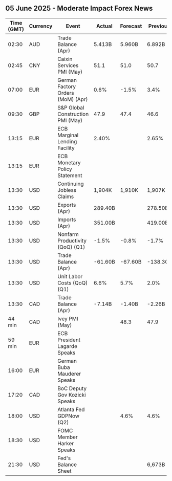 ## 05 June 2025 - Moderate Impact Forex News

| Time (GMT) | Currency | Event | Actual | Forecast | Previous |
|------|----------|-------|--------|----------|----------|
| 02:30 | AUD | Trade Balance (Apr) | 5.413B | 5.960B | 6.892B |
| 02:45 | CNY | Caixin Services PMI (May) | 51.1 | 51.0 | 50.7 |
| 07:00 | EUR | German Factory Orders (MoM) (Apr) | 0.6% | -1.5% | 3.4% |
| 09:30 | GBP | S&P Global Construction PMI (May) | 47.9 | 47.4 | 46.6 |
| 13:15 | EUR | ECB Marginal Lending Facility | 2.40% |  | 2.65% |
| 13:15 | EUR | ECB Monetary Policy Statement |  |  |  |
| 13:30 | USD | Continuing Jobless Claims | 1,904K | 1,910K | 1,907K |
| 13:30 | USD | Exports (Apr) | 289.40B |  | 278.50B |
| 13:30 | USD | Imports (Apr) | 351.00B |  | 419.00B |
| 13:30 | USD | Nonfarm Productivity (QoQ) (Q1) | -1.5% | -0.8% | -1.7% |
| 13:30 | USD | Trade Balance (Apr) | -61.60B | -67.60B | -138.30B |
| 13:30 | USD | Unit Labor Costs (QoQ) (Q1) | 6.6% | 5.7% | 2.0% |
| 13:30 | CAD | Trade Balance (Apr) | -7.14B | -1.40B | -2.26B |
| 44 min | CAD | Ivey PMI (May) |  | 48.3 | 47.9 |
| 59 min | EUR | ECB President Lagarde Speaks |  |  |  |
| 16:00 | EUR | German Buba Mauderer Speaks |  |  |  |
| 17:20 | CAD | BoC Deputy Gov Kozicki Speaks |  |  |  |
| 18:00 | USD | Atlanta Fed GDPNow (Q2) |  | 4.6% | 4.6% |
| 18:30 | USD | FOMC Member Harker Speaks |  |  |  |
| 21:30 | USD | Fed's Balance Sheet |  |  | 6,673B |
